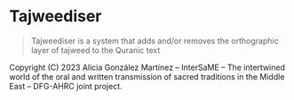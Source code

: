 # Tajweediser

> Tajweediser is a system that adds and/or removes the orthographic layer of tajweed to the Quranic text

Copyright (C) 2023 Alicia González Martínez – InterSaME – The intertwined world of the oral and written transmission of sacred traditions in the Middle East – DFG-AHRC joint project.
